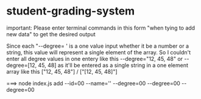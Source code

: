 # student-grading-system

important:
Please enter terminal commands in this form "when tying to add new data" to get the desired output

Since each "--degree= ' is a one value input whether it be  a number or a string, this value will represent a single element of the array.
So I couldn't enter all degree values in one entery like this --degree="12, 45, 48" or --degree=[12, 45, 48] as it'll be entered as a single string in a one element array like this ["12, 45, 48"] / ["[12, 45, 48]"]

 ===> node index.js add --id=00 --name='' --degree=00 --degree=00 --degree=00 
